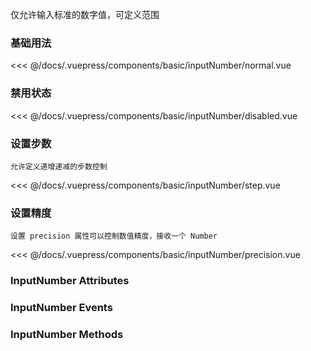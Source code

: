 
仅允许输入标准的数字值，可定义范围

### 基础用法

<div class="comp-wrapper mg-16 with-code">
    <div class="comp-disply-wrapper">
        <basic-inputNumber-normal />
    </div>
</div>

<<< @/docs/.vuepress/components/basic/inputNumber/normal.vue

### 禁用状态

<div class="comp-wrapper mg-16 with-code">
    <div class="comp-disply-wrapper">
        <basic-inputNumber-disabled />
    </div>
</div>

<<< @/docs/.vuepress/components/basic/inputNumber/disabled.vue

### 设置步数

`允许定义递增递减的步数控制`

<div class="comp-wrapper mg-16 with-code">
    <div class="comp-disply-wrapper">
        <basic-inputNumber-step />
    </div>
</div>

<<< @/docs/.vuepress/components/basic/inputNumber/step.vue

### 设置精度

`设置 precision 属性可以控制数值精度，接收一个 Number`

<div class="comp-wrapper mg-16 with-code">
    <div class="comp-disply-wrapper">
        <basic-inputNumber-precision />
    </div>
</div>

<<< @/docs/.vuepress/components/basic/inputNumber/precision.vue

### InputNumber Attributes

<div class="attribute-wrapper mg-16">
  <basic-inputNumber-attributes />
</div>

### InputNumber Events

<div class="attribute-wrapper mg-16">
  <basic-inputNumber-events />
</div>

### InputNumber Methods

<div class="attribute-wrapper mg-16">
  <basic-inputNumber-methods />
</div>


